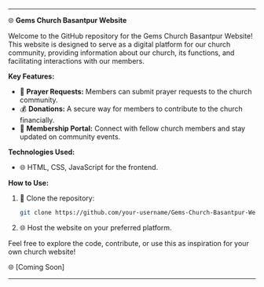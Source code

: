 
---

🌐 **Gems Church Basantpur Website**

Welcome to the GitHub repository for the Gems Church Basantpur Website! This website is designed to serve as a digital platform for our church community, providing information about our church, its functions, and facilitating interactions with our members.

**Key Features:**
- 🙏 **Prayer Requests:** Members can submit prayer requests to the church community.
- 💰 **Donations:** A secure way for members to contribute to the church financially.
- 🤝 **Membership Portal:** Connect with fellow church members and stay updated on community events.

**Technologies Used:**
- 🌐 HTML, CSS, JavaScript for the frontend.

**How to Use:**
1. 📁 Clone the repository:
   ```bash
   git clone https://github.com/your-username/Gems-Church-Basantpur-Website.git
   ```
2. 🌐 Host the website on your preferred platform.

Feel free to explore the code, contribute, or use this as inspiration for your own church website!

🌐 [Coming Soon]

---

